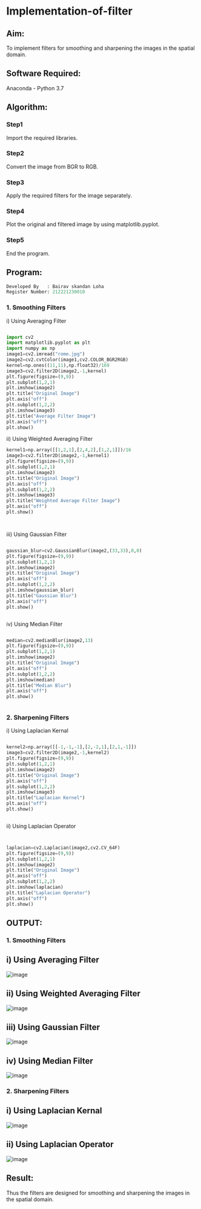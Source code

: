 # Implementation-of-filter
## Aim:
To implement filters for smoothing and sharpening the images in the spatial domain.

## Software Required:
Anaconda - Python 3.7

## Algorithm:
### Step1
Import the required libraries.


### Step2
Convert the image from BGR to RGB.


### Step3
Apply the required filters for the image separately.


### Step4
Plot the original and filtered image by using matplotlib.pyplot.


### Step5
End the program.


## Program:
```py
Developed By   : Bairav skandan Loha
Register Number: 212221230010
```
### 1. Smoothing Filters

i) Using Averaging Filter
```Python

import cv2
import matplotlib.pyplot as plt
import numpy as np
image1=cv2.imread("rome.jpg")
image2=cv2.cvtColor(image1,cv2.COLOR_BGR2RGB)
kernel=np.ones((11,11),np.float32)/169
image3=cv2.filter2D(image2,-1,kernel)
plt.figure(figsize=(9,9))
plt.subplot(1,2,1)
plt.imshow(image2)
plt.title("Original Image")
plt.axis("off")
plt.subplot(1,2,2)
plt.imshow(image3)
plt.title("Average Filter Image")
plt.axis("off")
plt.show()

```
ii) Using Weighted Averaging Filter
```Python
kernel1=np.array([[1,2,1],[2,4,2],[1,2,1]])/16
image3=cv2.filter2D(image2,-1,kernel1)
plt.figure(figsize=(9,9))
plt.subplot(1,2,1)
plt.imshow(image2)
plt.title("Original Image")
plt.axis("off")
plt.subplot(1,2,2)
plt.imshow(image3)
plt.title("Weighted Average Filter Image")
plt.axis("off")
plt.show()




```
iii) Using Gaussian Filter
```Python

gaussian_blur=cv2.GaussianBlur(image2,(33,33),0,0)
plt.figure(figsize=(9,9))
plt.subplot(1,2,1)
plt.imshow(image2)
plt.title("Original Image")
plt.axis("off")
plt.subplot(1,2,2)
plt.imshow(gaussian_blur)
plt.title("Gaussian Blur")
plt.axis("off")
plt.show()



```

iv) Using Median Filter
```Python

median=cv2.medianBlur(image2,13)
plt.figure(figsize=(9,9))
plt.subplot(1,2,1)
plt.imshow(image2)
plt.title("Original Image")
plt.axis("off")
plt.subplot(1,2,2)
plt.imshow(median)
plt.title("Median Blur")
plt.axis("off")
plt.show()



```

### 2. Sharpening Filters
i) Using Laplacian Kernal
```Python

kernel2=np.array([[-1,-1,-1],[2,-2,1],[2,1,-1]])
image3=cv2.filter2D(image2,-1,kernel2)
plt.figure(figsize=(9,9))
plt.subplot(1,2,1)
plt.imshow(image2)
plt.title("Original Image")
plt.axis("off")
plt.subplot(1,2,2)
plt.imshow(image3)
plt.title("Laplacian Kernel")
plt.axis("off")
plt.show()



```
ii) Using Laplacian Operator
```Python


laplacian=cv2.Laplacian(image2,cv2.CV_64F)
plt.figure(figsize=(9,9))
plt.subplot(1,2,1)
plt.imshow(image2)
plt.title("Original Image")
plt.axis("off")
plt.subplot(1,2,2)
plt.imshow(laplacian)
plt.title("Laplacian Operator")
plt.axis("off")
plt.show()


```

## OUTPUT:
### 1. Smoothing Filters
## i) Using Averaging Filter


![image](https://github.com/Ramsai1234/Implementation-of-filter/assets/94269989/8935b951-e452-439e-b903-8735d2b2493d)


## ii) Using Weighted Averaging Filter

![image](https://github.com/Ramsai1234/Implementation-of-filter/assets/94269989/99c46880-bcb3-451e-bbcd-834032b4f348)



## iii) Using Gaussian Filter

![image](https://github.com/Ramsai1234/Implementation-of-filter/assets/94269989/2f8811ec-18e0-40e2-979c-f8423963bbb9)



## iv) Using Median Filter

![image](https://github.com/Ramsai1234/Implementation-of-filter/assets/94269989/0f4cc927-55e4-42a9-b141-510a301ae8c8)




### 2. Sharpening Filters

## i) Using Laplacian Kernal

![image](https://github.com/Ramsai1234/Implementation-of-filter/assets/94269989/6a2d8bcd-1e10-4068-92a2-59c949178f84)


## ii) Using Laplacian Operator

![image](https://github.com/Ramsai1234/Implementation-of-filter/assets/94269989/20f68101-28ea-40f0-ac71-791e49e30d48)



## Result:
Thus the filters are designed for smoothing and sharpening the images in the spatial domain.
